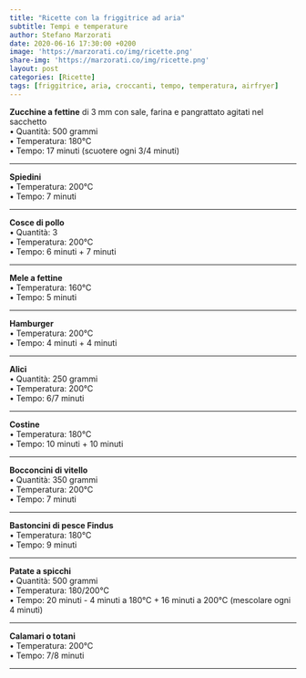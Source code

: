 ```yaml
---
title: "Ricette con la friggitrice ad aria"
subtitle: Tempi e temperature
author: Stefano Marzorati
date: 2020-06-16 17:30:00 +0200
image: 'https://marzorati.co/img/ricette.png'
share-img: 'https://marzorati.co/img/ricette.png'
layout: post
categories: [Ricette]
tags: [friggitrice, aria, croccanti, tempo, temperatura, airfryer]
---
```

**Zucchine a fettine** di 3 mm con sale, farina e pangrattato agitati nel sacchetto   
• Quantità: 500 grammi   
• Temperatura: 180°C   
• Tempo: 17 minuti (scuotere ogni 3/4 minuti)   
___________________________________________

**Spiedini**   
• Temperatura: 200°C   
• Tempo: 7 minuti   
___________________________________________

**Cosce di pollo**   
• Quantità: 3   
• Temperatura: 200°C   
• Tempo: 6 minuti + 7 minuti   
___________________________________________

**Mele a fettine**   
• Temperatura: 160°C   
• Tempo: 5 minuti   
___________________________________________

**Hamburger**   
• Temperatura: 200°C   
• Tempo: 4 minuti + 4 minuti   
___________________________________________

**Alici**   
• Quantità: 250 grammi   
• Temperatura: 200°C   
• Tempo: 6/7 minuti   
___________________________________________

**Costine**   
• Temperatura: 180°C   
• Tempo: 10 minuti + 10 minuti   
___________________________________________

**Bocconcini di vitello**   
• Quantità: 350 grammi   
• Temperatura: 200°C   
• Tempo: 7 minuti   
___________________________________________

**Bastoncini di pesce Findus**   
• Temperatura: 180°C   
• Tempo: 9 minuti   
___________________________________________

**Patate a spicchi**   
• Quantità: 500 grammi   
• Temperatura: 180/200°C   
• Tempo: 20 minuti - 4 minuti a 180°C + 16 minuti a 200°C (mescolare ogni 4 minuti)   
___________________________________________

**Calamari o totani**   
• Temperatura: 200°C   
• Tempo: 7/8 minuti   
___________________________________________